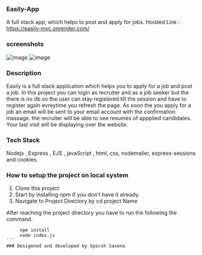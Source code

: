 ### Easily-App
A full stack app, which helps to post and apply for jobs.
Hoisted Link : https://easily-mvc.onrender.com/

### screenshots
![image](https://github.com/Sparsh55/easily-mvc-main/assets/111353842/bb68ed21-1f7d-4010-8f0a-b1a561578939)
![image](https://github.com/Sparsh55/easily-mvc-main/assets/111353842/bf29a6f8-2a4b-4f03-b666-4d89f811ebfc)

### Description

Easily is a full stack application which helps you to apply for a job and post a job.
In this project you can login as recruiter and as a job seeker but the there is no db so the user can stay registered till the session and have to register again evreytime you refresh the page.
As soon the you apply for a job an email will be sent to your email account with the confirmation massage. the recruiter will be able to see resumes of appplied candidates.
Your last visit will be displaying over the website.


### Tech Stack

Nodejs , Express , EJS , javaScript , html, css, nodemailer, express-sessions and cookies.

### How to setup the project on local system

  1. Clone this project
  2. Start by installing npm if you don't have it already.
  3. Navigate to Project Directory by cd project Name

After reaching the project directory you have to run the following the command.
   ```` 
        npm install 
        node index.js
   ```
### Desigened and developed by Sparsh Saxena

